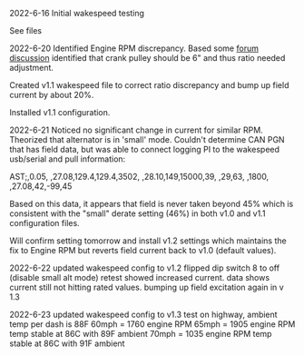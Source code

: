 2022-6-16
Initial wakespeed testing

See files

2022-6-20
Identified Engine RPM discrepancy.  Based some [forum discussion](https://www.fordtransitusaforum.com/threads/seeking-idle-rpm-data-and-crankshaft-pulley-effective-diameter.90608/) identified that crank pulley should be 6" and thus ratio needed adjustment.

Created v1.1 wakespeed file to correct ratio discrepancy and bump up field current by about 20%.

Installed v1.1 configuration.

2022-6-21
Noticed no significant change in current for similar RPM.  Theorized that alternator is in 'small' mode.  Couldn't determine CAN PGN that has field data, but was able to connect logging PI to the wakespeed usb/serial and pull information:

AST;,0.05, ,27.08,129.4,129.4,3502, ,28.10,149,15000,39, ,29,63, ,1800, ,27.08,42,-99,45

Based on this data, it appears that field is never taken beyond 45% which is consistent with the "small" derate setting (46%) in both v1.0 and v1.1 configuration files.

Will confirm setting tomorrow and install v1.2 settings which maintains the fix to Engine RPM but reverts field current back to v1.0 (default values).

2022-6-22
updated wakespeed config to v1.2
flipped dip switch 8 to off (disable small alt mode)
retest showed increased current.
data shows current still not hitting rated values.  bumping up field excitation again in v 1.3

2022-6-23
updated wakespeed config to v1.3
test on highway, ambient temp per dash is 88F
60mph = 1760 engine RPM
65mph = 1905 engine RPM temp stable at 86C with 89F ambient
70mph = 1035 engine RPM temp stable at 86C with 91F ambient


